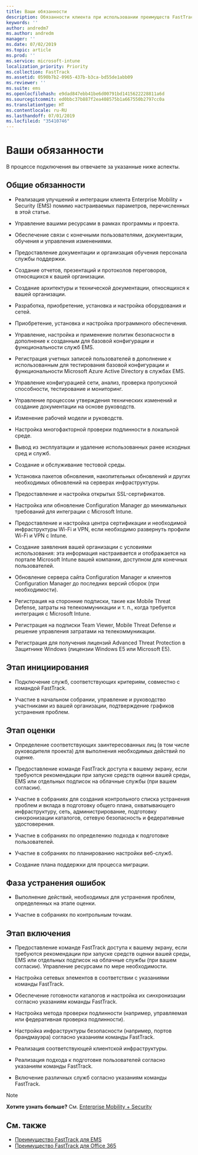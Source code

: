 ```yaml
---
title: Ваши обязанности
description: Обязанности клиента при использовании преимуществ FastTrack Center
keywords: ''
author: andredm7
ms.author: andredm
manager: ''
ms.date: 07/02/2019
ms.topic: article
ms.prod: ''
ms.service: microsoft-intune
localization_priority: Priority
ms.collection: FastTrack
ms.assetid: 0590b7b2-0965-437b-b3ca-bd55de1abb09
ms.reviewer: ''
ms.suite: ems
ms.openlocfilehash: e9dad847ebb41be6d00791bd1415622228811a6d
ms.sourcegitcommit: ed0bbc37b887f2ea408575b1a667550b2797cc0a
ms.translationtype: HT
ms.contentlocale: ru-RU
ms.lasthandoff: 07/01/2019
ms.locfileid: "35410746"
---
```

# <a name="your-responsibilities"></a>Ваши обязанности

В процессе подключения вы отвечаете за указанные ниже аспекты.

## <a name="general-responsibilities"></a>Общие обязанности

-   Реализация улучшений и интеграции клиента Enterprise Mobility + Security (EMS) помимо настраиваемых параметров, перечисленных в этой статье. 

-   Управление вашими ресурсами в рамках программы и проекта.

-   Обеспечение связи с конечными пользователями, документации, обучения и управления изменениями.

-   Предоставление документации и организация обучения персонала службы поддержки.

-   Создание отчетов, презентаций и протоколов переговоров, относящихся к вашей организации.

-   Создание архитектуры и технической документации, относящихся к вашей организации.

-   Разработка, приобретение, установка и настройка оборудования и сетей.

-   Приобретение, установка и настройка программного обеспечения.

-   Управление, настройка и применение политик безопасности в дополнение к созданным для базовой конфигурации и функциональности служб EMS.

-   Регистрация учетных записей пользователей в дополнение к использованным для тестирования базовой конфигурации и функциональности Microsoft Azure Active Directory в службах EMS.

-   Управление конфигурацией сети, анализ, проверка пропускной способности, тестирование и мониторинг.

-   Управление процессом утверждения технических изменений и создание документации на основе руководств.

-   Изменение рабочей модели и руководств.

-   Настройка многофакторной проверки подлинности в локальной среде.

-   Вывод из эксплуатации и удаление использованных ранее исходных сред и служб.

-   Создание и обслуживание тестовой среды.

-   Установка пакетов обновления, накопительных обновлений и других необходимых обновлений на серверах инфраструктуры.

-   Предоставление и настройка открытых SSL-сертификатов.

-   Настройка или обновление Configuration Manager до минимальных требований для интеграции с Microsoft Intune.

-   Предоставление и настройка центра сертификации и необходимой инфраструктуры Wi-Fi и VPN, если необходимо развернуть профили Wi-Fi и VPN с Intune.

-   Создание заявления вашей организации с условиями использования: эта информация настраивается и отображается на портале Microsoft Intune вашей компании, доступном для конечных пользователей.

-   Обновление сервера сайта Configuration Manager и клиентов Configuration Manager до последних версий сборок (при необходимости).

-   Регистрация на сторонние подписки, такие как Mobile Threat Defense, затраты на телекоммуникации и т. п., когда требуется интеграция с Microsoft Intune.

-   Регистрация на подписки Team Viewer, Mobile Threat Defense и решение управления затратами на телекоммуникации.

-   Регистрация для получения лицензий Advanced Threat Protection в Защитнике Windows (лицензии Windows E5 или Microsoft E5).

## <a name="initiate-phase"></a>Этап инициирования

-   Подключение служб, соответствующих критериям, совместно с командой FastTrack.

-   Участие в начальном собрании, управление и руководство участниками из вашей организации, подтверждение графиков устранения проблем.

## <a name="assess-phase"></a>Этап оценки

-   Определение соответствующих заинтересованных лиц (в том числе руководителя проекта) для выполнения необходимых действий по оценке.

-   Предоставление команде FastTrack доступа к вашему экрану, если требуются рекомендации при запуске средств оценки вашей среды, EMS или отдельных подписок на облачные службы (при вашем согласии).

-   Участие в собраниях для создания контрольного списка устранения проблем и вклада в подготовку общего плана, охватывающего инфраструктуру, сеть, администрирование, подготовку синхронизации каталогов, сетевую безопасность и федеративные удостоверения.

-   Участие в собраниях по определению подхода к подготовке пользователей.

-   Участие в собраниях по планированию настройки веб-служб.

-   Создание плана поддержки для процесса миграции.

## <a name="remediate-phase"></a>Фаза устранения ошибок

-   Выполнение действий, необходимых для устранения проблем, определенных на этапе оценки.

-   Участие в собраниях по контрольным точкам.

## <a name="enable-phase"></a>Этап включения

-   Предоставление команде FastTrack доступа к вашему экрану, если требуются рекомендации при запуске средств оценки вашей среды, EMS или отдельных подписок на облачные службы (при вашем согласии). Управление ресурсами по мере необходимости.

-   Настройка сетевых элементов в соответствии с указаниями команды FastTrack.

-   Обеспечение готовности каталогов и настройка их синхронизации согласно указаниям команды FastTrack.

-   Настройка метода проверки подлинности (например, управляемая или федеративная проверка подлинности). 

-   Настройка инфраструктуры безопасности (например, портов брандмауэра) согласно указаниям команды FastTrack.

-   Реализация соответствующей клиентской инфраструктуры.

-   Реализация подхода к подготовке пользователей согласно указаниям команды FastTrack.

-   Включение различных служб согласно указаниям команды FastTrack.

> [!NOTE]
> **Хотите узнать больше?** См. [Enterprise Mobility + Security](https://www.microsoft.com/en-us/cloud-platform/enterprise-mobility)

## <a name="see-also"></a>См. также

- [Преимущество FastTrack для EMS](EMS-fasttrack-benefit-for-EMS.md)
- [Преимущество FastTrack для Office 365](O365-fasttrack-benefit-for-office-365.md)


